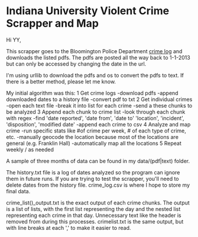 # Indiana University Violent Crime Scrapper and Map

Hi YY,

This scrapper goes to the Bloomington Police Department [crime log](http://www.indiana.edu/~iupd/dailyLog.html) and downloads the listed pdfs. The pdfs are posted all the way back to 1-1-2013 but can only be accessed by changing the date in the url.

I'm using urllib to download the pdfs and os to convert the pdfs to text. If there is a better method, please let me know. 

My initial algorithm was this:
	1	Get crime logs
			-download pdfs 
			-append downloaded dates to a history file
			-convert pdf to txt
	2	Get individual crimes
			-open each text file
			-break it into list for each crime
			-send a these chunks to be analyzed
	3	Append each chunk to crime list
			-look through each chunk with regex
			-find 'date reported', 'date from', 'date to' 'location', 'incident', 'disposition', 'modified date'
			-append each crime to csv
	4	Analyze and map crime
			-run specific stats like #of crime per week, # of each type of crime, etc.
			-manually geocode the location because most of the locations are general (e.g. Franklin Hall)
			-automatically map all the locations
	5	Repeat weekly / as needed 

A sample of three months of data can be found in my data/(pdf|text) folder.

The history.txt file is a log of dates analyzed so the program can ignore them in future runs. If you are trying to test the scrapper, you'll need to delete dates from the history file. crime_log.csv is where I hope to store my final data.

crime_list()_output.txt is the exact output of each crime chunks. The output is a list of lists, with the first list representing the day and the nested list representing each crime in that day. Unnecessary text like the header is removed from during this processes. crimelist.txt is the same output, but with line breaks at each ',' to make it easier to read.

